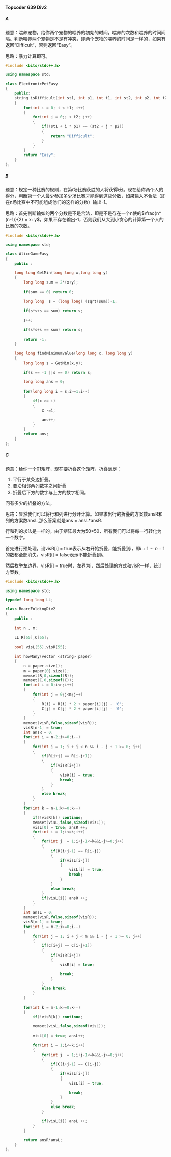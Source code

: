 #### Topcoder   639 Div2

##### A

题意：喂养宠物，给你两个宠物的喂养的初始的时间，喂养的次数和喂养的时间间隔。判断喂养两个宠物是不是有冲突，即两个宠物的喂养的时间是一样的，如果有返回”Difficult“，否则返回“Easy”。



思路：暴力计算即可。

```c++
#include <bits/stdc++.h>

using namespace std;

class ElectronicPetEasy
{
	public:
	string isDifficult(int st1, int p1, int t1, int st2, int p2, int t2)
	{
		for(int i = 0; i < t1; i++)
		{
			for(int j = 0;j < t2; j++)
			{
				if((st1 + i * p1) == (st2 + j * p2))
				{	
					return "Difficult";
				}
			}
		}
		return "Easy";
	}
};
```

##### B

题意：规定一种比赛的规则，在第i场比赛获胜的人将获得i分。现在给你两个人的得分，判断第一个人最少参加多少场比赛才能得到这些分数，如果输入不合法（即在n场比赛中不可能组成他们的这样的分数）输出-1。

思路：首先判断输如的两个分数是不是合法，即是不是存在一个n使的$\frac{n*(n-1)}{2} = x+y$，如果不存在输出-1，否则我们从大到小贪心的计算第一个人的比赛的次数。

```c++
#include <bits/stdc++.h>

using namespace std;

class AliceGameEasy
{
	public :
	
	long long GetMin(long long x,long long y)
	{
		long long sum = 2*(x+y);
		
		if(sum == 0) return 0;
		
		long long  s = (long long) (sqrt(sum))-1;
		
		if(s*s+s == sum) return s;
		
		s++;
		
		if(s*s+s == sum) return s;
		
		return -1;
	}
	
	long long findMinimumValue(long long x, long long y)
	{
		long long s = GetMin(x,y);
		
		if(s == -1 ||s == 0) return s;
		
		long long ans = 0;
		
		for(long long i = s;i>=1;i--)
		{
			if(x >= i)
			{	
				x -=i;
				
				ans++;
			}
		}
		return ans;
	}
};
```

##### C

题意：给你一个01矩阵，现在要折叠这个矩阵，折叠满足：

1. 平行于某条边折叠。
2. 要沿相邻两列数字之间折叠
3. 折叠后下方的数字与上方的数字相同。

问有多少的折叠的方法。

思路：显然我们可以将行和列进行分开计算。如果求出行的折叠的方案数ansR和列的方案数ansL,那么答案就是ans =  ansL*ansR.

行和列的求法是一样的。由于矩阵最大为50*50，所有我们可以将每一行转化为一个数字。

首先进行预处理，设visR[i] = true表示从右开始折叠，能折叠到i，即$i+1\sim n-1$的数都全部消失。visR[i] = false表示不能折叠到i。

然后枚举左边界，visR[i] = true时，左界为i，然后处理的方式和visR一样，统计方案数。



```c++
#include <bits/stdc++.h>

using namespace std;

typedef long long LL;

class BoardFoldingDiv2
{
	public :
	
	int n , m;
	
	LL R[55],C[55];
	
	bool visL[55],visR[55];
	
	int howMany(vector <string> paper)
	{
		n = paper.size();
		m = paper[0].size();
		memset(R,0,sizeof(R));
		memset(C,0,sizeof(C));
		for(int i = 0;i<n;i++)
		{
			for(int j = 0;j<m;j++)
			{
				R[i] = R[i] * 2 + paper[i][j] - '0';
				C[j] = C[j] * 2 + paper[i][j] - '0';
			}
		}
		memset(visR,false,sizeof(visR));
		visR[n-1] = true;
		int ansR = 0;
		for(int i = n-2;i>=0;i--)
		{
			for(int j = 1; i + j < n && i - j + 1 >= 0; j++)
			{
				if(R[i+j] == R[i-j+1])
				{
					if(visR[i+j])
					{
						visR[i] = true;
						break;
					}
				}
				else break;
			}
		}
		for(int k = n-1;k>=0;k--)
		{
			if(!visR[k]) continue;
			memset(visL,false,sizeof(visL));
			visL[0] = true; ansR ++;
			for(int i = 1;i<=k;i++)
			{
				for(int j  = 1;i+j-1<=k&&i-j>=0;j++)
				{
					if(R[i+j-1] == R[i-j])
					{
						if(visL[i-j])
						{
							visL[i] = true;
							break;
						}
					}
					else break;
				}
				if(visL[i]) ansR ++;
			}
		}
		int ansL = 0;
		memset(visR,false,sizeof(visR));
		visR[m-1] = true;		
		for(int i = m-2;i>=0;i--)
		{
			for(int j = 1; i + j < m && i - j + 1 >= 0; j++)
			{
				if(C[i+j] == C[i-j+1])
				{
					if(visR[i+j])
					{
						visR[i] = true;
						
						break;
					}
				}
				else break;
			}
		}
		
		for(int k = m-1;k>=0;k--)
		{
			if(!visR[k]) continue;
			
			memset(visL,false,sizeof(visL));
			
			visL[0] = true; ansL++;
			
			for(int i = 1;i<=k;i++)
			{
				for(int j  = 1;i+j-1<=k&&i-j>=0;j++)
				{
					if(C[i+j-1] == C[i-j])
					{
						if(visL[i-j])
						{
							visL[i] = true;
							
							break;
						}
					}
					else break;
				}
				
				if(visL[i]) ansL ++;
			}
		}
		
		return ansR*ansL;
	}
};
```

